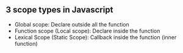 ## 3 scope types in Javascript
- Global scope: Declare outside all the function
- Function scope (Local scope): Declare inside the function
- Lexical Scope (Static Scope): Callback inside the function (inner function)
